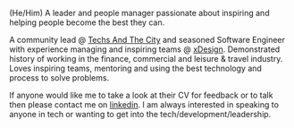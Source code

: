 (He/Him) A leader and people manager passionate about inspiring and helping people become the best they can. 

A community lead @ [Techs And The City](https://www.meetup.com/Techs-and-The-City/) and seasoned Software Engineer with experience managing and inspiring teams @ [xDesign](www.xdesign.com). Demonstrated history of working in the finance, commercial and leisure & travel industry. Loves inspiring teams, mentoring and using the best technology and process to solve problems.

If anyone would like me to take a look at their CV for feedback or to talk then please contact me on [linkedin](https://www.linkedin.com/in/callumjfraser/). I am always interested in speaking to anyone in tech or wanting to get into the tech/development/leadership. 
